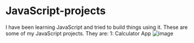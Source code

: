 # JavaScript-projects
I have been learning JavaScript and tried to build things using it. These are some of my JavaScript projects.
They are:
1: Calculator App
![image](https://github.com/BhavanaThedla/JavaScript-projects/assets/124247602/746b0812-3c1a-4b3c-98ae-baf521694fff)

